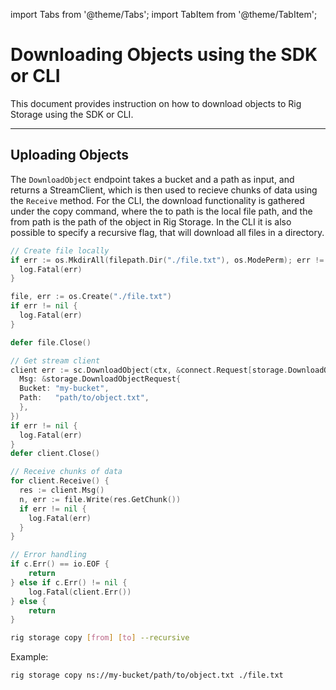 import Tabs from '@theme/Tabs';
import TabItem from '@theme/TabItem';

# Downloading Objects using the SDK or CLI
This document provides instruction on how to download objects to Rig Storage using the SDK or CLI.

<hr class="solid" />

## Uploading Objects
The `DownloadObject` endpoint takes a bucket and a path as input, and returns a StreamClient, which is then used to recieve chunks of data using the `Receive` method. For the CLI, the download functionality is gathered under the copy command, where the to path is the local file path, and the from path is the path of the object in Rig Storage. In the CLI it is also possible to specify a recursive flag, that will download all files in a directory.

<Tabs>
<TabItem value="go" label="Golang SDK">

```go
// Create file locally
if err := os.MkdirAll(filepath.Dir("./file.txt"), os.ModePerm); err != nil {
  log.Fatal(err)
}

file, err := os.Create("./file.txt")
if err != nil {
  log.Fatal(err)
}

defer file.Close()

// Get stream client
client err := sc.DownloadObject(ctx, &connect.Request[storage.DownloadObjectRequest]{
  Msg: &storage.DownloadObjectRequest{
  Bucket: "my-bucket",
  Path:   "path/to/object.txt",
  },
})
if err != nil {
  log.Fatal(err)
}
defer client.Close()

// Receive chunks of data
for client.Receive() {
  res := client.Msg()
  n, err := file.Write(res.GetChunk())
  if err != nil {
    log.Fatal(err)
  }
}

// Error handling
if c.Err() == io.EOF {
    return
} else if c.Err() != nil {
    log.Fatal(client.Err())
} else {
    return
}
```

</TabItem>

<TabItem value="cli" label="CLI">

```sh
rig storage copy [from] [to] --recursive
```

Example:
```sh
rig storage copy ns://my-bucket/path/to/object.txt ./file.txt
```
</TabItem>
</Tabs>